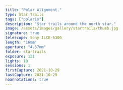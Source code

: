 ```yaml
---
title: "Polar Alignment."
type: Star Trails
tags: ["polaris"]
description: "Star trails around the north star."
image: /assets/images/gallery/startrails/thumb.jpg
signature: true
telescope: Sony ILCE-6300
length: "16mm"
aperture: "4.57mm"
folder: startrails
exposure: 121
lights: 10
sessions: 1
firstCapture: 2021-10-29
lastCapture: 2021-10-29
noannotations: true
---
```

